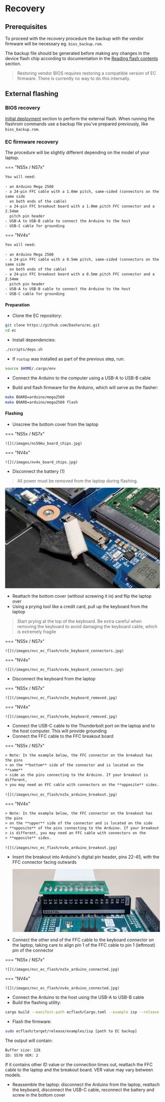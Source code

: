 # Recovery

## Prerequisites

To proceed with the recovery procedure the backup with the vendor firmware will
be necessary eg. `bios_backup.rom`.

The backup file should be generated before making any changes in the device
flash chip according to documentation in the
[Reading flash contents](initial-deployment.md#reading-flash-contents)
section.

> Restoring vendor BIOS requires restoring a compatible version of EC firmware.
  There is currently no way to do this internally.

## External flashing

### BIOS recovery

[Initial deployment](initial-deployment.md#initial-installation) section to
perform the external flash. When running the flashrom commands use a backup file
you've prepared previously, like `bios_backup.rom`.

### EC firmware recovery

The procedure will be slightly different depending on the model of your laptop.

=== "NS5x / NS7x"

	You will need:

	- an Arduino Mega 2560
	- a 24-pin FFC cable with a 1.0mm pitch, same-sided (connectors on the same side
	  on both ends of the cable)
	- a 24-pin FFC breakout board with a 1.0mm pitch FFC connector and a 2.54mm
	  pitch pin header
	- USB-A to USB-B cable to connect the Arduino to the host
	- USB-C cable for grounding

=== "NV4x"

	You will need:

	- an Arduino Mega 2560
	- a 24-pin FFC cable with a 0.5mm pitch, same-sided (connectors on the same side
	  on both ends of the cable)
	- a 24-pin FFC breakout board with a 0.5mm pitch FFC connector and a 2.54mm
	  pitch pin header
	- USB-A to USB-B cable to connect the Arduino to the host
	- USB-C cable for grounding

#### Preparation

- Clone the EC repository:

```bash
git clone https://github.com/Dasharo/ec.git
cd ec
```

- Install dependencies:

```bash
./scripts/deps.sh
```

- If `rustup` was installed as part of the previous step, run:

```bash
source $HOME/.cargo/env
```

- Connect the Arduino to the computer using a USB-A to USB-B cable

- Build and flash firmware for the Arduino, which will serve as the flasher:

```bash
make BOARD=arduino/mega2560
make BOARD=arduino/mega2560 flash
```

#### Flashing

- Unscrew the bottom cover from the laptop

=== "NS5x / NS7x"

	![](/images/ns50mu_board_chips.jpg)

=== "NV4x"

	![](/images/nv4x_board_chips.jpg)

- Disconnect the battery (1)

> All power must be removed from the laptop during flashing.

  ![](/images/nvc_ec_flash/ns5x_battery_unplugged.jpg)

- Reattach the bottom cover (without screwing it in) and flip the laptop over
- Using a prying tool like a credit card, pull up the keyboard from the laptop

> Start prying at the top of the keyboard. Be extra careful when removing the
> keyboard to avoid damaging the keyboard cable, which is extremely fragile

=== "NS5x / NS7x"

	![](/images/nvc_ec_flash/ns5x_keyboard_connectors.jpg)

=== "NV4x"

	![](/images/nvc_ec_flash/nv4x_keyboard_connectors.jpg)

- Disconnect the keyboard from the laptop

=== "NS5x / NS7x"

	![](/images/nvc_ec_flash/ns5x_keyboard_removed.jpg)

=== "NV4x"

	![](/images/nvc_ec_flash/nv4x_keyboard_removed.jpg)

- Connect the USB-C cable to the Thunderbolt port on the laptop and to the host
  computer. This will provide grounding
- Connect the FFC cable to the FFC breakout board

=== "NS5x / NS7x"

	> Note: In the example below, the FFC connector on the breakout has the pins
	> on the **bottom** side of the connector and is located on the **same**
	> side as the pins connecting to the Arduino. If your breakout is different,
	> you may need an FFC cable with connectors on the **opposite** sides.

	![](/images/nvc_ec_flash/ns5x_arduino_breakout.jpg)

=== "NV4x"

	> Note: In the example below, the FFC connector on the breakout has the pins
	> on the **upper** side of the connector and is located on the side
	> **opposite** of the pins connecting to the Arduino. If your breakout
	> is different, you may need an FFC cable with connectors on the
	> **opposite** sides.

	![](/images/nvc_ec_flash/nv4x_arduino_breakout.jpg)

- Insert the breakout into Arduino's digital pin header, pins 22-45, with the
  FFC connector facing outwards

  ![](/images/nvc_ec_flash/ns5x_arduino_breakout_attached.jpg)

- Connect the other end of the FFC cable to the keyboard connector on the
  laptop, taking care to align pin 1 of the FFC cable to pin 1 (leftmost) pin
  of the connector

=== "NS5x / NS7x"

	![](/images/nvc_ec_flash/ns5x_arduino_connected.jpg)

=== "NV4x"

	![](/images/nvc_ec_flash/nv4x_arduino_connected.jpg)

- Connect the Arduino to the host using the USB-A to USB-B cable
- Build the flashing utility:

```bash
cargo build --manifest-path ecflash/Cargo.toml --example isp --release
```

- Flash the firmware:

```bash
sudo ecflash/target/release/examples/isp [path to EC backup]
```

The output will contain:

```bash
Buffer size: 128
ID: 5570 VER: 2
```

If it contains other ID value or the connection times out, reattach the FFC
cable to the laptop and the breakout board. VER value may vary between models.

- Reassemble the laptop: disconnect the Arduino from the laptop, reattach the
  keyboard, disconnect the USB-C cable, reconnect the battery and screw in the
  bottom cover
